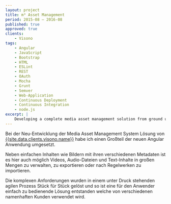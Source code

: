 ```yaml
---
layout: project
title: m³ Asset Management
period: 2015-08 – 2016-08
published: true
approved: true
clients:
    - Visono
tags:
    - Angular
    - JavaScript
    - Bootstrap
    - HTML
    - ESLint
    - REST
    - OAuth
    - Mocha
    - Grunt
    - Semver
    - Web-Application
    - Continuous Deployment
    - Continuous Integration
    - node.js
excerpt: |
    Developing a complete media asset management solution from ground up in angular. Services which consume OAuth2 REST API. Unit-Tests and Continuous Integration.
---
```

Bei der Neu-Entwicklung der Media Asset Management System Lösung von [{{site.data.clients.visono.name}}]({{site.data.clients.visono.url}}) habe ich einen Großteil der neuen Angular Anwendung umgesetzt.

Neben einfachen Inhalten wie Bildern mit ihren verschiedenen Metadaten ist es hier auch möglich Videos, Audio-Dateien und Text-Inhalte in großen Mengen zu verwalten, zu exportieren oder nach Regelwerken zu importieren.

Die komplexen Anforderungen wurden in einem unter Druck stehenden agilen Prozess Stück für Stück gelöst und so ist eine für den Anwender einfach zu bedienende Lösung entstanden welche von verschiedenen namenhaften Kunden verwendet wird.
